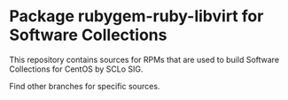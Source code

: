 # Package rubygem-ruby-libvirt for Software Collections

This repository contains sources for RPMs that are used
to build Software Collections for CentOS by SCLo SIG.

Find other branches for specific sources.
